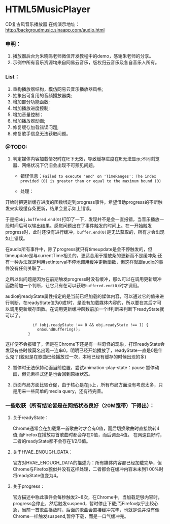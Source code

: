 # HTML5MusicPlayer
CD复古风音乐播放器 在线演示地址：http://backgroudmusic.sinaapp.com/audio.html

### 申明：
1. 播放器后台为朱晓鸣老师微信开发教程中的demo，感谢朱老师的分享。
2. 示例中所有音乐资源均来自网易云音乐，版权归云音乐及各自音乐人所有。

### List：

1. 重构播放器结构，模仿网易云音乐播放器风格;
2. 抽象出可复用的音频播放器类;
3. 增加部分功能函数;
4. 增加播放进度控制;
5. 增加音量控制；
6. 增加播放器动画;
7. 修复缓存加载错误问题;
8. 修复歌手信息无法获取问题。

### @TODO:

1. 判定媒体内容加载情况时在IE下无效，导致缓存进度在IE无法显示;不同浏览器、网络状况下仍旧会出现不可预见问题。

   * 错误信息：`Failed to execute 'end' on 'TimeRanges': The index provided (0) is greater than or equal to the maximum bound (0)`
 
   * 处理：
 
 开始时把更新缓存进度的函数绑定到progress事件，希望借助progress的不断触发来实现缓存条更新，结果会显示如上错误。
 
 于是把`obj.buffered.end(0)`打印了一下，发现并不是会一直报错，当音乐播放一段时间后可以输出结果。感觉问题出在了事件触发的时间上。在一开始触发progress时，此时还没有进行缓冲，`buffer.end(0)`是无法获取的，所有才会出现如上错误。
 
 在audio所有事件中，除了progress就只有timeupdate是会不停触发的，但timeupdate是与currentTime相关的，更适合用于播放条的更新而不是缓冲条;还有一种办法就是利用setInterval不停地调用缓冲更新函数，但这样就跟audio的事件没有任何关联了...

  之所以出问题是因为在前期触发progress时没有缓冲，那么可以在调用更新缓冲函数前加一个判断，让它只有在可以获取`buffered.end(0)`时才调用。
  
  audio的readyState属性指定的是当前已经加载的媒体内容，可以通过它的值来进行判断，在readyState值为0或1时，是没有加载媒体内容的，所以要在其后才可以调用更新缓存函数。在调用更新缓冲函数前加一个if判断来判断下readyState就可以了。
  
  ```
              if (obj.readyState !== 0 && obj.readyState !== 1) {
                onSoundBuffering();
            }
  ```
  
  这样便不会报错了，但是在Chrome下还是有一些奇怪的现象，打印readyState会发现有些时候莫名出现一连串0，明明已经开始播放了，readyState一直是0是什么鬼？(貌似是在歌曲已经播放过一次，本地已经有缓存的时候出现的多)
 

 
2. 暂停时无法保持动画当前位置，尝试animation-play-state：pause 暂停动画，但元素样式还是也会回到原始状态。

3. 页面布局方面比较仓促，由于核心是在js上，所有布局方面没有考虑太多，只是用来一些简单的media query，还有待完善。

### 一些收获（所有结论皆是在网络状态良好（20M宽带）下得出）：
1. 关于readyState：

   Chrome通常会在加载第一首歌曲时才会有0值，而后切换歌曲时直接跳转4值;而Firefox在播放每首歌曲时都会存在0值，而后调至4值。
   在网速良好时，二者的readyState都不会存在1/2/3值。

2. 关于HVAE_ENOUGH_DATA：
   
   官方对HVAE_ENOUGH_DATA的描述为：所有媒体内容都已经加载完毕，但Chrome与Firefox貌似并没有这样处理，二者都会在缓冲内容未未到1    00%时将readyState值变为4。

3. 关于progress：
   
   官方描述中称此事件会每秒触发2~8次，在Chrome中，当加载足够内容时，progress会停止，然后触发suspend，暂时停止下载;而Firefox似乎比较心急，当前一首歌曲播放时，后面的歌曲会直接缓冲完毕，也就是说并没有像Chrome一样触发suspend,暂停下载，而是一口气缓冲完。
